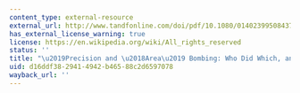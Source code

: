 ```yaml
---
content_type: external-resource
external_url: http://www.tandfonline.com/doi/pdf/10.1080/01402399508437582
has_external_license_warning: true
license: https://en.wikipedia.org/wiki/All_rights_reserved
status: ''
title: "\u2019Precision and \u2018Area\u2019 Bombing: Who Did Which, and When?"
uid: d16ddf38-2941-4942-b465-88c2d6597078
wayback_url: ''
---
```

